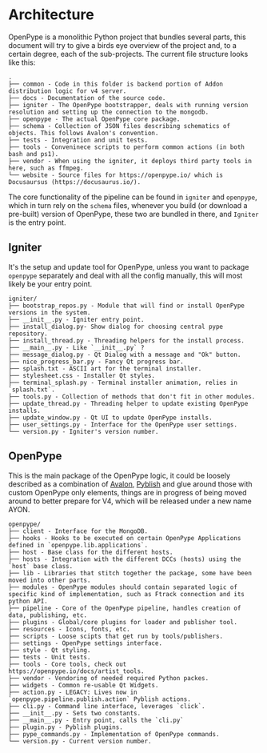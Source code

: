 # Architecture

OpenPype is a monolithic Python project that bundles several parts, this document will try to give a birds eye overview of the project and, to a certain degree, each of the sub-projects.
The current file structure looks like this:

```
.
├── common - Code in this folder is backend portion of Addon distribution logic for v4 server.
├── docs - Documentation of the source code.
├── igniter - The OpenPype bootstrapper, deals with running version resolution and setting up the connection to the mongodb.
├── openpype - The actual OpenPype core package.
├── schema - Collection of JSON files describing schematics of objects. This follows Avalon's convention.
├── tests - Integration and unit tests.
├── tools - Conveninece scripts to perform common actions (in both bash and ps1).
├── vendor - When using the igniter, it deploys third party tools in here, such as ffmpeg.
└── website - Source files for https://openpype.io/ which is Docusaursus (https://docusaurus.io/).
```

The core functionality of the pipeline can be found in `igniter` and `openpype`, which in turn rely on the `schema` files, whenever you build (or download a pre-built) version of OpenPype, these two are bundled in there, and `Igniter` is the entry point.


## Igniter

It's the setup and update tool for OpenPype, unless you want to package `openpype` separately and deal with all the config manually, this will most likely be your entry point.

```
igniter/
├── bootstrap_repos.py - Module that will find or install OpenPype versions in the system.
├── __init__.py - Igniter entry point.
├── install_dialog.py- Show dialog for choosing central pype repository.
├── install_thread.py - Threading helpers for the install process.
├── __main__.py - Like `__init__.py` ?
├── message_dialog.py - Qt Dialog with a message and "Ok" button.
├── nice_progress_bar.py - Fancy Qt progress bar.
├── splash.txt - ASCII art for the terminal installer.
├── stylesheet.css - Installer Qt styles.
├── terminal_splash.py - Terminal installer animation, relies in `splash.txt`.
├── tools.py - Collection of methods that don't fit in other modules.
├── update_thread.py - Threading helper to update existing OpenPype installs.
├── update_window.py - Qt UI to update OpenPype installs. 
├── user_settings.py - Interface for the OpenPype user settings.
└── version.py - Igniter's version number.
```

## OpenPype

This is the main package of the OpenPype logic, it could be loosely described as a combination of [Avalon](https://getavalon.github.io), [Pyblish](https://pyblish.com/) and glue around those with custom OpenPype only elements, things are in progress of being moved around to better prepare for V4, which will be released under a new name AYON.

```
openpype/
├── client - Interface for the MongoDB.
├── hooks - Hooks to be executed on certain OpenPype Applications defined in `openpype.lib.applications`.
├── host - Base class for the different hosts.
├── hosts - Integration with the different DCCs (hosts) using the `host` base class.
├── lib - Libraries that stitch together the package, some have been moved into other parts.
├── modules - OpenPype modules should contain separated logic of specific kind of implementation, such as Ftrack connection and its python API.
├── pipeline - Core of the OpenPype pipeline, handles creation of data, publishing, etc.
├── plugins - Global/core plugins for loader and publisher tool.
├── resources - Icons, fonts, etc.
├── scripts - Loose scipts that get run by tools/publishers.
├── settings - OpenPype settings interface.
├── style - Qt styling.
├── tests - Unit tests.
├── tools - Core tools, check out https://openpype.io/docs/artist_tools.
├── vendor - Vendoring of needed required Python packes.
├── widgets - Common re-usable Qt Widgets.
├── action.py - LEGACY: Lives now in `openpype.pipeline.publish.action` Pyblish actions.
├── cli.py - Command line interface, leverages `click`.
├── __init__.py - Sets two constants.
├── __main__.py - Entry point, calls the `cli.py`
├── plugin.py - Pyblish plugins.
├── pype_commands.py - Implementation of OpenPype commands.
└── version.py - Current version number.
```



